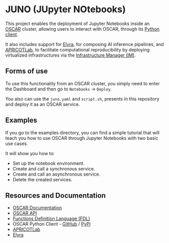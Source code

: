 # JUNO (JUpyter NOtebooks)

This project enables the deployment of Jupyter Notebooks inside an [OSCAR](https://oscar.grycap.net/) cluster, allowing users to interact with OSCAR, through its [Python client](https://github.com/grycap/oscar_python).  

It also includes support for [Elyra](https://github.com/elyra-ai/elyra), for composing AI inference pipelines, and [APRICOTLab](https://github.com/grycap/apricotlab), to facilitate computational reproducibility by deploying virtualized infrastructures via the [Infrastructure Manager (IM)](https://www.grycap.upv.es/im).

## Forms of use

To use this functionality from an OSCAR cluster, you simply need to enter the Dashboard and then go to `Notebooks` → `Deploy`.

You also can use the `juno.yaml` and `script.sh`, presents in this repository and deploy it as an OSCAR service.

## Examples

If you go to the examples directory, you can find a simple tutorial that will teach you how to use OSCAR through Jupyter Notebooks with two basic use cases.

It will show you how to:
- Set up the notebook environment.
- Create and call a synchronous service. 
- Create and call an asynchronous service.
- Delete the created services.

## Resources and Documentation

- [OSCAR Documentation](https://docs.oscar.grycap.net/)  
- [OSCAR API](https://docs.oscar.grycap.net/api/)  
- [Functions Definition Language (FDL)](https://docs.oscar.grycap.net/fdl/)   
- OSCAR Python Client - [GitHub](https://github.com/grycap/oscar_python) / [PyPi](https://pypi.org/project/oscar-python/)    
- [APRICOTLab](https://github.com/grycap/apricotlab)   
- [Elyra](https://github.com/elyra-ai/elyra) 